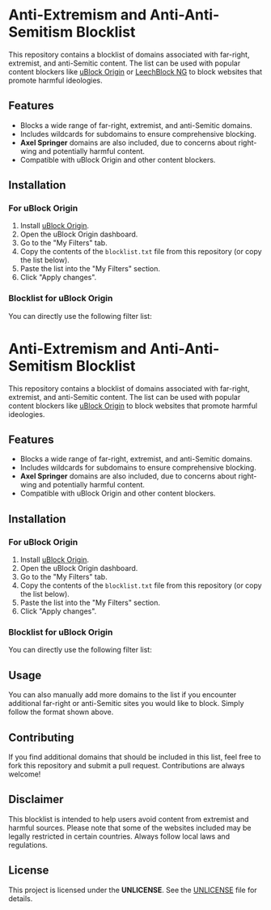 # Anti-Extremism and Anti-Anti-Semitism Blocklist

This repository contains a blocklist of domains associated with far-right, extremist, and anti-Semitic content. The list can be used with popular content blockers like [uBlock Origin](https://github.com/gorhill/uBlock) or [LeechBlock NG](https://addons.mozilla.org/de/firefox/addon/leechblock-ng/) to block websites that promote harmful ideologies.

## Features

- Blocks a wide range of far-right, extremist, and anti-Semitic domains.
- Includes wildcards for subdomains to ensure comprehensive blocking.
- **Axel Springer** domains are also included, due to concerns about right-wing and potentially harmful content.
- Compatible with uBlock Origin and other content blockers.

## Installation

### For uBlock Origin

1. Install [uBlock Origin](https://github.com/gorhill/uBlock).
2. Open the uBlock Origin dashboard.
3. Go to the "My Filters" tab.
4. Copy the contents of the `blocklist.txt` file from this repository (or copy the list below).
5. Paste the list into the "My Filters" section.
6. Click "Apply changes".

### Blocklist for uBlock Origin

You can directly use the following filter list:

# Anti-Extremism and Anti-Anti-Semitism Blocklist

This repository contains a blocklist of domains associated with far-right, extremist, and anti-Semitic content. The list can be used with popular content blockers like [uBlock Origin](https://github.com/gorhill/uBlock) to block websites that promote harmful ideologies.

## Features

- Blocks a wide range of far-right, extremist, and anti-Semitic domains.
- Includes wildcards for subdomains to ensure comprehensive blocking.
- **Axel Springer** domains are also included, due to concerns about right-wing and potentially harmful content.
- Compatible with uBlock Origin and other content blockers.

## Installation

### For uBlock Origin

1. Install [uBlock Origin](https://github.com/gorhill/uBlock).
2. Open the uBlock Origin dashboard.
3. Go to the "My Filters" tab.
4. Copy the contents of the `blocklist.txt` file from this repository (or copy the list below).
5. Paste the list into the "My Filters" section.
6. Click "Apply changes".

### Blocklist for uBlock Origin

You can directly use the following filter list:




## Usage

You can also manually add more domains to the list if you encounter additional far-right or anti-Semitic sites you would like to block. Simply follow the format shown above.

## Contributing

If you find additional domains that should be included in this list, feel free to fork this repository and submit a pull request. Contributions are always welcome!

## Disclaimer

This blocklist is intended to help users avoid content from extremist and harmful sources. Please note that some of the websites included may be legally restricted in certain countries. Always follow local laws and regulations.

## License

This project is licensed under the **UNLICENSE**. See the [UNLICENSE](UNLICENSE) file for details.
